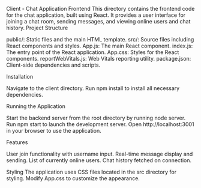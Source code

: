 Client - Chat Application Frontend
This directory contains the frontend code for the chat application, built using React. It provides a user interface for joining a chat room, sending messages, and viewing online users and chat history.
Project Structure

public/: Static files and the main HTML template.
src/: Source files including React components and styles.
App.js: The main React component.
index.js: The entry point of the React application.
App.css: Styles for the React components.
reportWebVitals.js: Web Vitals reporting utility.
package.json: Client-side dependencies and scripts.

Installation

Navigate to the client directory.
Run npm install to install all necessary dependencies.

Running the Application

Start the backend server from the root directory by running node server.
Run npm start to launch the development server.
Open http://localhost:3001 in your browser to use the application.

Features

User join functionality with username input.
Real-time message display and sending.
List of currently online users.
Chat history fetched on connection.

Styling
The application uses CSS files located in the src directory for styling. Modify App.css to customize the appearance.
